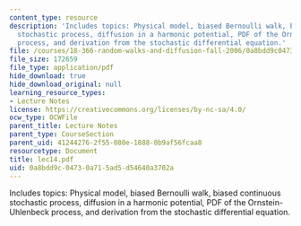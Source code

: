 ```yaml
---
content_type: resource
description: 'Includes topics: Physical model, biased Bernoulli walk, biased continuous
  stochastic process, diffusion in a harmonic potential, PDF of the Ornstein-Uhlenbeck
  process, and derivation from the stochastic differential equation.'
file: /courses/18-366-random-walks-and-diffusion-fall-2006/0a8bdd9c04730a715ad5d54640a3702a_lec14.pdf
file_size: 172659
file_type: application/pdf
hide_download: true
hide_download_original: null
learning_resource_types:
- Lecture Notes
license: https://creativecommons.org/licenses/by-nc-sa/4.0/
ocw_type: OCWFile
parent_title: Lecture Notes
parent_type: CourseSection
parent_uid: 41244276-2f55-080e-1888-0b9af56fcaa8
resourcetype: Document
title: lec14.pdf
uid: 0a8bdd9c-0473-0a71-5ad5-d54640a3702a
---
```

Includes topics: Physical model, biased Bernoulli walk, biased continuous stochastic process, diffusion in a harmonic potential, PDF of the Ornstein-Uhlenbeck process, and derivation from the stochastic differential equation.